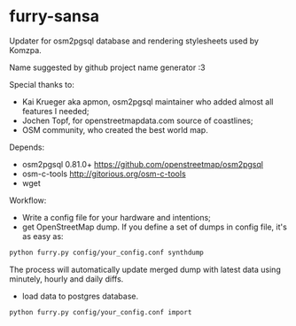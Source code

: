 furry-sansa
===========

Updater for osm2pgsql database and rendering stylesheets used by Komzpa.

Name suggested by github project name generator :3

Special thanks to:
 * Kai Krueger aka apmon, osm2pgsql maintainer who added almost all features I needed;
 * Jochen Topf, for openstreetmapdata.com source of coastlines;
 * OSM community, who created the best world map.

Depends:
 * osm2pgsql 0.81.0+ https://github.com/openstreetmap/osm2pgsql
 * osm-c-tools http://gitorious.org/osm-c-tools
 * wget

 
Workflow:
 * Write a config file for your hardware and intentions;
 * get OpenStreetMap dump. If you define a set of dumps in config file, it's as easy as:
```bash
python furry.py config/your_config.conf synthdump
```
 The process will automatically update merged dump with latest data using minutely, hourly and daily diffs.
 * load data to postgres database. 
```bash
python furry.py config/your_config.conf import
```